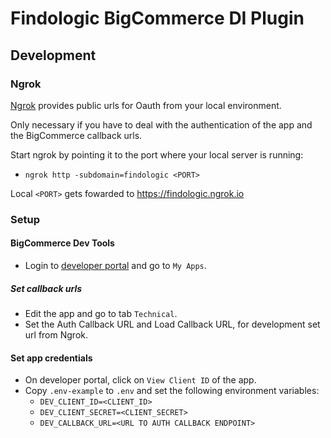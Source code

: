 # Findologic BigCommerce DI Plugin



## Development 

### Ngrok

[Ngrok](https://ngrok.com/) provides public urls for Oauth from your local environment.

Only necessary if you have to deal with the authentication of the app and the BigCommerce callback urls.

Start ngrok by pointing it to the port where your local server is running: 

* `ngrok http -subdomain=findologic <PORT>`

Local `<PORT>` gets fowarded to https://findologic.ngrok.io


### Setup

#### BigCommerce Dev Tools

* Login to [developer portal](https://devtools.bigcommerce.com/) and go to `My Apps`.

##### Set callback urls
* Edit the app and go to tab `Technical`.
* Set the Auth Callback URL and Load Callback URL, for development set url from Ngrok.

#### Set app credentials
* On developer portal, click on `View Client ID` of the app.
* Copy `.env-example` to `.env` and set the following environment variables:
  * `DEV_CLIENT_ID=<CLIENT_ID>`
  * `DEV_CLIENT_SECRET=<CLIENT_SECRET>`
  * `DEV_CALLBACK_URL=<URL TO AUTH CALLBACK ENDPOINT>`
